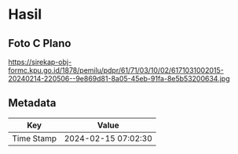 # Hasil

## Foto C Plano

https://sirekap-obj-formc.kpu.go.id/1878/pemilu/pdpr/61/71/03/10/02/6171031002015-20240214-220506--9e869d81-8a05-45eb-91fa-8e5b53200634.jpg


## Metadata

| Key        | Value               |
| ---------- | ------------------- |
| Time Stamp | 2024-02-15 07:02:30 |



